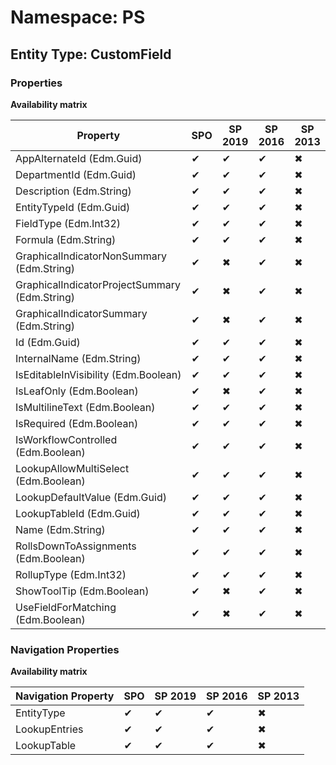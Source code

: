 # Namespace: PS

## Entity Type: CustomField

### Properties

**Availability matrix**

Property | SPO | SP 2019 | SP 2016 | SP 2013
----------|-----|---------|---------|--------
AppAlternateId (Edm.Guid) | ✔ | ✔ | ✔ | ✖
DepartmentId (Edm.Guid) | ✔ | ✔ | ✔ | ✖
Description (Edm.String) | ✔ | ✔ | ✔ | ✖
EntityTypeId (Edm.Guid) | ✔ | ✔ | ✔ | ✖
FieldType (Edm.Int32) | ✔ | ✔ | ✔ | ✖
Formula (Edm.String) | ✔ | ✔ | ✔ | ✖
GraphicalIndicatorNonSummary (Edm.String) | ✔ | ✖ | ✔ | ✖
GraphicalIndicatorProjectSummary (Edm.String) | ✔ | ✖ | ✔ | ✖
GraphicalIndicatorSummary (Edm.String) | ✔ | ✖ | ✔ | ✖
Id (Edm.Guid) | ✔ | ✔ | ✔ | ✖
InternalName (Edm.String) | ✔ | ✔ | ✔ | ✖
IsEditableInVisibility (Edm.Boolean) | ✔ | ✔ | ✔ | ✖
IsLeafOnly (Edm.Boolean) | ✔ | ✖ | ✔ | ✖
IsMultilineText (Edm.Boolean) | ✔ | ✔ | ✔ | ✖
IsRequired (Edm.Boolean) | ✔ | ✔ | ✔ | ✖
IsWorkflowControlled (Edm.Boolean) | ✔ | ✔ | ✔ | ✖
LookupAllowMultiSelect (Edm.Boolean) | ✔ | ✔ | ✔ | ✖
LookupDefaultValue (Edm.Guid) | ✔ | ✔ | ✔ | ✖
LookupTableId (Edm.Guid) | ✔ | ✔ | ✔ | ✖
Name (Edm.String) | ✔ | ✔ | ✔ | ✖
RollsDownToAssignments (Edm.Boolean) | ✔ | ✔ | ✔ | ✖
RollupType (Edm.Int32) | ✔ | ✔ | ✔ | ✖
ShowToolTip (Edm.Boolean) | ✔ | ✖ | ✔ | ✖
UseFieldForMatching (Edm.Boolean) | ✔ | ✖ | ✔ | ✖

### Navigation Properties

**Availability matrix**

Navigation Property | SPO | SP 2019 | SP 2016 | SP 2013
----------|-----|---------|---------|--------
EntityType | ✔ | ✔ | ✔ | ✖
LookupEntries | ✔ | ✔ | ✔ | ✖
LookupTable | ✔ | ✔ | ✔ | ✖
